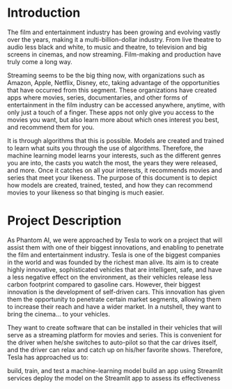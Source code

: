 # Introduction

The film and entertainment industry has been growing and evolving vastly over the years, making it a multi-billion-dollar industry. From live theatre to audio less black and white, to music and theatre, to television and big screens in cinemas, and now streaming. Film-making and production have truly come a long way.

Streaming seems to be the big thing now, with organizations such as Amazon, Apple, Netflix, Disney, etc, taking advantage of the opportunities that have occurred from this segment. These organizations have created apps where movies, series, documentaries, and other forms of entertainment in the film industry can be accessed anywhere, anytime, with only just a touch of a finger. These apps not only give you access to the movies you want, but also learn more about which ones interest you best, and recommend them for you.

It is through algorithms that this is possible. Models are created and trained to learn what suits you through the use of algorithms. Therefore, the machine learning model learns your interests, such as the different genres you are into, the casts you watch the most, the years they were released, and more. Once it catches on all your interests, it recommends movies and series that meet your likeness. The purpose of this document is to depict how models are created, trained, tested, and how they can recommend movies to your likeness so that binging is much easier.

# Project Description

As Phantom AI, we were approached by Tesla to work on a project that will assist them with one of their biggest innovations, and enabling to penetrate the film and entertainment industry. Tesla is one of the biggest companies in the world and was founded by the richest man alive. Its aim is to create highly innovative, sophisticated vehicles that are intelligent, safe, and have a less negative effect on the environment, as their vehicles release less carbon footprint compared to gasoline cars. However, their biggest innovation is the development of self-driven cars. This innovation has given them the opportunity to penetrate certain market segments, allowing them to increase their reach and have a wider market. In a nutshell, they want to bring the cinema... to your vehicles.

They want to create software that can be installed in their vehicles that will serve as a streaming platform for movies and series. This is convenient for the driver when he/she switches to auto-pilot so that the car drives itself, and the driver can relax and catch up on his/her favorite shows. Therefore, Tesla has approached us to:

build, train, and test a machine-learning model
build an app using Streamlit services
deploy the model on the Streamlit app to assess its effectiveness
